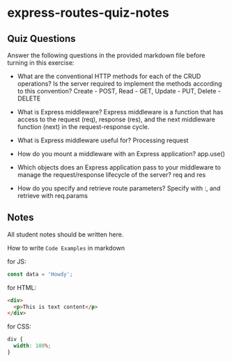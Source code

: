 # express-routes-quiz-notes

## Quiz Questions

Answer the following questions in the provided markdown file before turning in this exercise:

- What are the conventional HTTP methods for each of the CRUD operations? Is the server required to implement the methods according to this convention?
  Create - POST, Read - GET, Update - PUT, Delete - DELETE

- What is Express middleware?
  Express middleware is a function that has access to the request (req), response (res), and the next middleware function (next) in the request-response cycle.

- What is Express middleware useful for?
  Processing request

- How do you mount a middleware with an Express application?
  app.use()

- Which objects does an Express application pass to your middleware to manage the request/response lifecycle of the server?
  req and res

- How do you specify and retrieve route parameters?
  Specify with :, and retrieve with req.params

## Notes

All student notes should be written here.

How to write `Code Examples` in markdown

for JS:

```javascript
const data = 'Howdy';
```

for HTML:

```html
<div>
  <p>This is text content</p>
</div>
```

for CSS:

```css
div {
  width: 100%;
}
```
